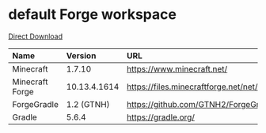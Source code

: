 # default Forge workspace

[Direct Download](https://github.com/glowredman/default-Forge-workspace/releases/download/v10.13.4.1614-FG1.2GTNH-G5.6.4/forge-10.13.5.1614--FG1.2GTNH-G5.6.4.zip)

|Name|Version|URL|
|:---|:---|:---|
|Minecraft|1.7.10|https://www.minecraft.net/|
|Minecraft Forge|10.13.4.1614|https://files.minecraftforge.net/net/minecraftforge/forge/index_1.7.10.html|
|ForgeGradle|1.2 (GTNH)|https://github.com/GTNH2/ForgeGradle/tree/FG_1.2|
|Gradle|5.6.4|https://gradle.org/|
